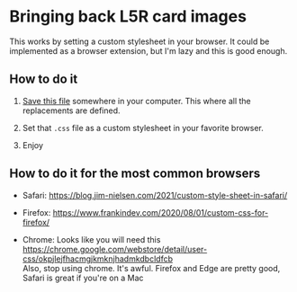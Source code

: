# Bringing back L5R card images

This works by setting a custom stylesheet in your browser. It could be implemented as a browser extension, but I'm lazy and this is good enough.

## How to do it

1. [Save this file](https://github.com/lsocrate/l5r-card-images-restoration/raw/main/stylesheet.css) somewhere in your computer. This where all the replacements are defined.

2. Set that `.css` file as a custom stylesheet in your favorite browser.

3. Enjoy

## How to do it for the most common browsers

- Safari: https://blog.jim-nielsen.com/2021/custom-style-sheet-in-safari/

- Firefox: https://www.frankindev.com/2020/08/01/custom-css-for-firefox/

- Chrome: Looks like you will need this https://chrome.google.com/webstore/detail/user-css/okpjlejfhacmgjkmknjhadmkdbcldfcb  
Also, stop using chrome. It's awful. Firefox and Edge are pretty good, Safari is great if you're on a Mac
